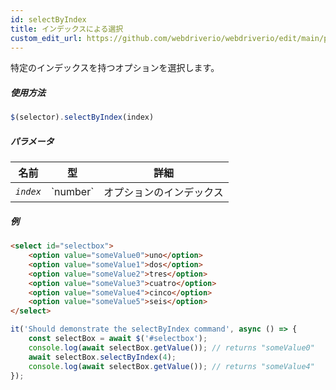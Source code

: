 ```yaml
---
id: selectByIndex
title: インデックスによる選択
custom_edit_url: https://github.com/webdriverio/webdriverio/edit/main/packages/webdriverio/src/commands/element/selectByIndex.ts
---
```


特定のインデックスを持つオプションを選択します。

##### 使用方法

```js
$(selector).selectByIndex(index)
```

##### パラメータ

<table>
  <thead>
    <tr>
      <th>名前</th><th>型</th><th>詳細</th>
    </tr>
  </thead>
  <tbody>
    <tr>
      <td><code><var>index</var></code></td>
      <td>`number`</td>
      <td>オプションのインデックス</td>
    </tr>
  </tbody>
</table>

##### 例

```html title="example.html"
<select id="selectbox">
    <option value="someValue0">uno</option>
    <option value="someValue1">dos</option>
    <option value="someValue2">tres</option>
    <option value="someValue3">cuatro</option>
    <option value="someValue4">cinco</option>
    <option value="someValue5">seis</option>
</select>
```

```js title="selectByIndex.js"
it('Should demonstrate the selectByIndex command', async () => {
    const selectBox = await $('#selectbox');
    console.log(await selectBox.getValue()); // returns "someValue0"
    await selectBox.selectByIndex(4);
    console.log(await selectBox.getValue()); // returns "someValue4"
});
```